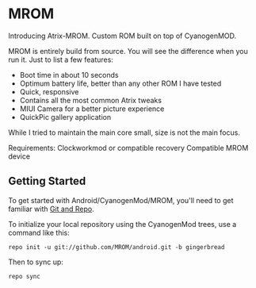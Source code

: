 MROM
====

Introducing Atrix-MROM. Custom ROM built on top of CyanogenMOD.

MROM is entirely build from source. You will see the difference when you run it. Just to list a few features:
- Boot time in about 10 seconds
- Optimum battery life, better than any other ROM I have tested
- Quick, responsive
- Contains all the most common Atrix tweaks
- MIUI Camera for a better picture experience
- QuickPic gallery application

While I tried to maintain the main core small, size is not the main focus.

Requirements:
Clockworkmod or compatible recovery
Compatible MROM device

Getting Started
---------------

To get started with Android/CyanogenMod/MROM, you'll need to get
familiar with [Git and Repo](http://source.android.com/download/using-repo).

To initialize your local repository using the CyanogenMod trees, use a command like this:

    repo init -u git://github.com/MROM/android.git -b gingerbread

Then to sync up:

    repo sync



